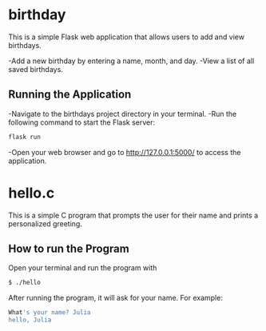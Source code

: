 # birthday

This is a simple Flask web application that allows users to add and view birthdays.

-Add a new birthday by entering a name, month, and day.
-View a list of all saved birthdays.

## Running the Application

-Navigate to the birthdays project directory in your terminal.
-Run the following command to start the Flask server:

   ```bash
   flask run
   ```
-Open your web browser and go to http://127.0.0.1:5000/ to access the application.

# hello.c

This is a simple C program that prompts the user for their name and prints a personalized greeting.

## How to run the Program

Open your terminal and run the program with

   ```bash
   $ ./hello
   ```

After running the program, it will ask for your name. For example:

   ```bash
What's your name? Julia
hello, Julia
   ```

